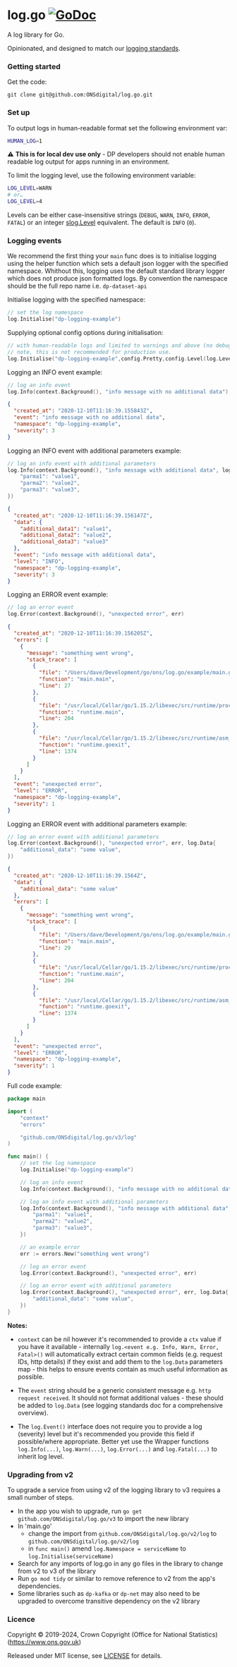 log.go [![GoDoc](https://godoc.org/github.com/ONSdigital/log.go/log?status.svg)](https://godoc.org/github.com/ONSdigital/log.go/log)
======

A log library for Go.

Opinionated, and designed to match our [logging standards](https://github.com/ONSdigital/dp/blob/master/standards/LOGGING_STANDARDS.md).

### Getting started
Get the code:
```
git clone git@github.com:ONSdigital/log.go.git
```

### Set up
To output logs in human-readable format set the following environment var:
```bash
HUMAN_LOG=1
```

:warning: **This is for local dev use only** - DP developers should not enable human readable log output for apps running 
in an environment.

To limit the logging level, use the following environment variable:
```bash
LOG_LEVEL=WARN
# or…
LOG_LEVEL=4
```

Levels can be either case-insensitive strings (`DEBUG`, `WARN`, `INFO`, `ERROR`, `FATAL`) or an integer 
[slog.Level](https://pkg.go.dev/log/slog#Level) equivalent. The default is `INFO` (`0`).

### Logging events
We recommend the first thing your `main` func does is to initialise logging using the helper function which sets a
default json logger with the specified namespace. Whithout this, logging uses the default standard library logger which 
does not produce json formatted logs. By convention the namespace should be the full repo name i.e. `dp-dataset-api`

Initialise logging with the specified namespace:
```go
// set the log namespace
log.Initialise("dp-logging-example")
```

Supplying optional config options during initialisation:
```go
// with human-readable logs and limited to warnings and above (no debug level logs)
// note, this is not recommended for production use.
log.Initialise("dp-logging-example",config.Pretty,config.Level(log.LevelWarn))
```

Logging an INFO event example:
```go
// log an info event
log.Info(context.Background(), "info message with no additional data")
```
```json
{
  "created_at": "2020-12-10T11:16:39.155843Z",
  "event": "info message with no additional data",
  "namespace": "dp-logging-example",
  "severity": 3
}
```
Logging an INFO event with additional parameters example:
```go
// log an info event with additional parameters
log.Info(context.Background(), "info message with additional data", log.Data{
    "parma1": "value1",
    "parma2": "value2",
    "parma3": "value3",
})
```

```json
{
  "created_at": "2020-12-10T11:16:39.156147Z",
  "data": {
    "additional_data1": "value1",
    "additional_data2": "value2",
    "additional_data3": "value3"
  },
  "event": "info message with additional data",
  "level": "INFO",
  "namespace": "dp-logging-example",
  "severity": 3
}
```
Logging an ERROR event example:
```go
// log an error event
log.Error(context.Background(), "unexpected error", err)
```
```json
{
  "created_at": "2020-12-10T11:16:39.156205Z",
  "errors": [
    {
      "message": "something went wrong",
      "stack_trace": [
        {
          "file": "/Users/dave/Development/go/ons/log.go/example/main.go",
          "function": "main.main",
          "line": 27
        },
        {
          "file": "/usr/local/Cellar/go/1.15.2/libexec/src/runtime/proc.go",
          "function": "runtime.main",
          "line": 204
        },
        {
          "file": "/usr/local/Cellar/go/1.15.2/libexec/src/runtime/asm_amd64.s",
          "function": "runtime.goexit",
          "line": 1374
        }
      ]
    }
  ],
  "event": "unexpected error",
  "level": "ERROR",
  "namespace": "dp-logging-example",
  "severity": 1
}
```
Logging an ERROR event with additional parameters example:
```go
// log an error event with additional parameters
log.Error(context.Background(), "unexpected error", err, log.Data{
    "additional_data": "some value",
})
```
```json
{
  "created_at": "2020-12-10T11:16:39.1564Z",
  "data": {
    "additional_data": "some value"
  },
  "errors": [
    {
      "message": "something went wrong",
      "stack_trace": [
        {
          "file": "/Users/dave/Development/go/ons/log.go/example/main.go",
          "function": "main.main",
          "line": 29
        },
        {
          "file": "/usr/local/Cellar/go/1.15.2/libexec/src/runtime/proc.go",
          "function": "runtime.main",
          "line": 204
        },
        {
          "file": "/usr/local/Cellar/go/1.15.2/libexec/src/runtime/asm_amd64.s",
          "function": "runtime.goexit",
          "line": 1374
        }
      ]
    }
  ],
  "event": "unexpected error",
  "level": "ERROR",
  "namespace": "dp-logging-example",
  "severity": 1
}
```

Full code example:
```go
package main

import (
	"context"
	"errors"

	"github.com/ONSdigital/log.go/v3/log"
)

func main() {
	// set the log namespace
	log.Initialise("dp-logging-example")

	// log an info event
	log.Info(context.Background(), "info message with no additional data")

	// log an info event with additional parameters
	log.Info(context.Background(), "info message with additional data", log.Data{
		"parma1": "value1",
		"parma2": "value2",
		"parma3": "value3",
	})

	// an example error
	err := errors.New("something went wrong")

	// log an error event
	log.Error(context.Background(), "unexpected error", err)

	// log an error event with additional parameters
	log.Error(context.Background(), "unexpected error", err, log.Data{
		"additional_data": "some value",
	})
}
```
**Notes:**

- `context` can be nil however it's recommended to provide a `ctx` value if you have it available - internally 
  `log.<event e.g. Info, Warn, Error, Fatal>()` will automatically extract certain common fields (e.g. request IDs, http details) if they exist and add 
  them to the `log.Data` parameters map - this helps to ensure events contain as much useful information as possible.
  

- The `event` string should be a generic consistent message e.g. `http request received`. It should not format 
  additional values - these should be added to `log.Data` (see logging standards doc for a comprehensive overview).
  

- The `log.Event()` interface does not require you to provide a log (severity) level but it's recommended you provide this 
  field if possible/where appropriate. Better yet use the Wrapper functions `log.Info(...)`, `log.Warn(...)`, `log.Error(...)` and `log.Fatal(...)` to inherit log level.

### Upgrading from v2

To upgrade a service from using v2 of the logging library to v3 requires a small number of steps.
 - In the app you wish to upgrade, run `go get github.com/ONSdigital/log.go/v3` to import the new library
 - In 'main.go' 
   - change the import from `github.com/ONSdigital/log.go/v2/log` to `github.com/ONSdigital/log.go/v2/log` 
   - in `func main()` amend `log.Namespace = serviceName` to `log.Initialise(serviceName)`
  - Search for any imports of log.go in any go files in the library to change from v2 to v3 of the library
  - Run `go mod tidy` or similar to remove reference to v2 from the app's dependencies. 
  - Some libraries such as `dp-kafka` or `dp-net` may also need to be upgraded to overcome transitive dependency on the
    v2 library 


### Licence

Copyright ©‎ 2019-2024, Crown Copyright (Office for National Statistics) (https://www.ons.gov.uk)

Released under MIT license, see [LICENSE](LICENSE.md) for details.
